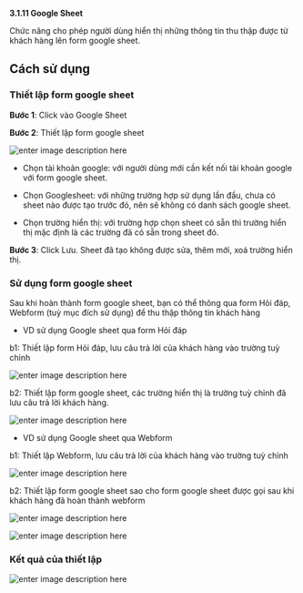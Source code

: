 **3.1.11 Google Sheet**

Chức năng cho phép người dùng hiển thị những thông tin thu thập được từ khách hàng lên form google sheet.

## Cách sử dụng

### **Thiết lập form google sheet**

**Bước 1**:  Click vào Google Sheet

**Bước 2**: Thiết lập form google sheet

 ![enter image description here](https://chatbizfly.mediacdn.vn/2022/10/14/chatbot/img_Screenshot4png1665736468.png)
 
 - Chọn tài khoản google: với người dùng mới cần kết nối tài khoản google với form google sheet.
 
 - Chọn Googlesheet: với những trường hợp sử dụng lần đầu, chưa có sheet nào được tạo trước đó, nên sẽ không có danh sách google sheet.
 
 - Chọn trường hiển thị: với trường hợp chọn sheet có sẵn thì trường hiển thị mặc định là các trường đã có sẵn trong sheet đó.

**Bước 3**: Click Lưu. Sheet đã tạo không được sửa, thêm mới, xoá trường hiển thị.

### **Sử dụng form google sheet**
Sau khi hoàn thành form google sheet, bạn có thể thông qua form Hỏi đáp, Webform (tuỳ mục đích sử dụng) để thu thập thông tin khách hàng

 - VD sử dụng Google sheet qua form Hỏi đáp 

 b1: Thiết lập form Hỏi đáp, lưu câu trả lời của khách hàng vào trường tuỳ chỉnh 
 
 ![enter image description here](https://chatbizfly.mediacdn.vn/2022/10/15/chatbot/img_Screenshot16png1665805524.png)


 b2: Thiết lập form google sheet, các trường hiển thị là trường tuỳ chỉnh đã lưu câu trả lời khách hàng.
 
 ![enter image description here](https://chatbizfly.mediacdn.vn/2022/10/17/chatbot/img_Screenshot18png1665973263.png)

 - VD sử dụng Google sheet qua Webform

b1: Thiết lập Webform, lưu câu trả lời của khách hàng vào trường tuỳ chỉnh


![enter image description here](https://chatbizfly.mediacdn.vn/2022/10/17/chatbot/img_Screenshot19png1665973564.png)


b2: Thiết lập form google sheet sao cho form google sheet được gọi sau khi khách hàng đã hoàn thành webform


![enter image description here](https://chatbizfly.mediacdn.vn/2022/10/15/chatbot/img_Screenshot14png1665805185.png)

![enter image description here](https://chatbizfly.mediacdn.vn/2022/10/15/chatbot/img_Screenshot15png1665805238.png)


### Kết quả của thiết lập

![enter image description here](https://chatbizfly.mediacdn.vn/2022/10/15/chatbot/img_Screenshot17png1665805878.png)